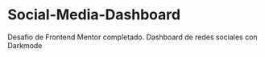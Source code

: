 # Social-Media-Dashboard
Desafio de Frontend Mentor completado. Dashboard de redes sociales con Darkmode
